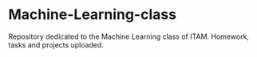 # Machine-Learning-class
Repository dedicated to the Machine Learning class of ITAM. Homework, tasks and projects uploaded.
